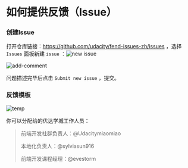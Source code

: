 # 如何提供反馈（Issue）

### 创建Issue

打开仓库链接：https://github.com/udacity/fend-issues-zh/issues ，选择 `Issues` 面板新建 `issue` ：![new issue](beta-test/new-issue.png)



![add-comment](beta-test/add-comment.png)



问题描述完毕后点击 `Submit new issue` ，提交。



### 反馈模板

![temp](beta-test/temp.png)



你可以分配给的优达学城工作人员：

> 前端开发社群负责人：@Udacitymiaomiao
>
> 本地化负责人：@sylviasun916
>
> 前端开发课程经理：@evestorm

